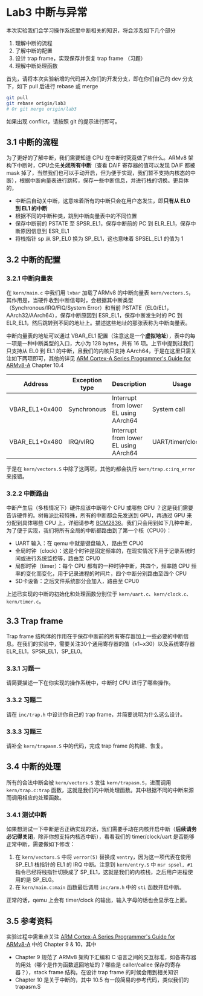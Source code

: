 # Lab3 中断与异常

本次实验我们会学习操作系统里中断相关的知识，将会涉及如下几个部分

1. 理解中断的流程
2. 了解中断的配置
3. 设计 trap frame，实现保存并恢复 trap frame （习题）
4. 理解中断处理函数

首先，请将本次实验新增的代码并入你们的开发分支，即在你们自己的 dev 分支下，如下 pull 后进行 rebase 或 merge

```bash
git pull
git rebase origin/lab3
# Or git merge origin/lab3
```

如果出现 conflict，请按照 git 的提示进行即可。



## 3.1 中断的流程

为了更好的了解中断，我们需要知道 CPU 在中断时究竟做了些什么。ARMv8 架构下中断时，CPU会先**关闭所有中断**（查看 DAIF 寄存器的值可以发现 DAIF 都被 mask 掉了，当然我们也可以手动开启，但为便于实现，我们暂不支持内核态的中断），根据中断向量表进行跳转，保存一些中断信息，并进行栈的切换。更具体的，

- 中断后自动关中断，这意味着所有的中断只会在用户态发生，即**只有从 EL0 到 EL1 的中断**
- 根据不同的中断种类，跳到中断向量表中的不同位置
- 保存中断前的 PSTATE 至 SPSR_EL1，保存中断前的 PC 到 ELR_EL1，保存中断原因信息到 ESR_EL1
- 将栈指针 sp 从 SP_EL0 换为 SP_EL1，这也意味着 SPSEL_EL1 的值为 1



## 3.2 中断的配置

### 3.2.1 中断向量表

在 `kern/main.c` 中我们用 `lvbar` 加载了ARMv8 的中断向量表 `kern/vectors.S`，其作用是，当硬件收到中断信号时，会根据其中断类型（Synchronous/IRQ/FIQ/System Error）和当前 PSTATE（EL0/EL1，AArch32/AArch64），保存中断原因到 ESR_EL1，保存中断发生时的 PC 到 ELR_EL1，然后跳转到不同的地址上。描述这些地址的那张表称为中断向量表。

中断向量表的地址可以通过 VBAR_EL1 配置（注意这是一个**虚拟地址**），表中的每一项是一种中断类型的入口，大小为 128 bytes，共有 16 项。上节中提到过我们只支持从 EL0 到 EL1 的中断，且我们的内核只支持 AArch64，于是在这里只需关注如下两项即可，其他的详见 [ARM Cortex-A Series Programmer's Guide for ARMv8-A](https://cs140e.sergio.bz/docs/ARMv8-A-Programmer-Guide.pdf) Chapter 10.4

| Address        | Exception type | Description                           | Usage               |
| -------------- | -------------- | ------------------------------------- | ------------------- |
| VBAR_EL1+0x400 | Synchronous    | Interrupt from lower EL using AArch64 | System call         |
| VBAR_EL1+0x480 | IRQ/vIRQ       | Interrupt from lower EL using AArch64 | UART/timer/clock/sd |

于是在 `kern/vectors.S` 中除了这两项，其他的都会执行 `kern/trap.c:irq_error` 来报错。

### 3.2.2 中断路由

中断产生后（多核情况下）硬件应该中断哪个 CPU 或哪些 CPU ？这是我们需要告诉硬件的。树莓派比较特殊，所有的中断都会先发送到 GPU，再通过 GPU 来分配到具体哪些 CPU 上，详细请参考 [BCM2836](https://www.raspberrypi.org/documentation/hardware/raspberrypi/bcm2836/QA7_rev3.4.pdf)。我们只会用到如下几种中断，为了便于实现，我们将所有全局的中断都路由到了第一个核（CPU0）：

- UART 输入：在 qemu 中就是键盘输入，路由至 CPU0
- 全局时钟（clock）：这是个时钟是固定频率的，在现实情况下用于记录系统时间或进行系统监控等，路由至 CPU0
- 局部时钟（timer）：每个 CPU 都有的一种时钟中断，共四个，频率随 CPU 频率的变化而变化，用于记录进程的时间片，四个中断分别路由至四个 CPU
- SD卡设备：之后文件系统部分会加入，路由至 CPU0

上述已实现的中断的初始化和处理函数分别位于 `kern/uart.c`、`kern/clock.c`、`kern/timer.c`。



## 3.3 Trap frame

Trap frame 结构体的作用在于保存中断前的所有寄存器加上一些必要的中断信息。在我们的实验中，需要关注30个通用寄存器的值（x1~x30）以及系统寄存器 ELR_EL1，SPSR_EL1，SP_EL0。

### 3.3.1 习题一

请简要描述一下在你实现的操作系统中，中断时 CPU 进行了哪些操作。

### 3.3.2 习题二

请在 `inc/trap.h` 中设计你自己的 trap frame，并简要说明为什么这么设计。

### 3.3.3 习题三

请补全 `kern/trapasm.S` 中的代码，完成 trap frame 的构建、恢复。



## 3.4 中断的处理

所有的合法中断会被 `kern/vectors.S` 发往 `kern/trapasm.S`，进而调用 `kern/trap.c:trap` 函数，这就是我们的中断处理函数。其中根据不同的中断来源而调用相应的处理函数。

### 3.4.1 测试中断

如果想测试一下中断是否正确实现的话，我们需要手动在内核开启中断（**后续请务必记得关闭**，除非你想支持内核态中断），看看我们的 timer/clock/uart 是否能够正常中断，需要做如下修改：

1. 在 `kern/vectors.S` 中将 `verror(5)` 替换成 `ventry`，因为这一项代表在使用 SP_EL1 栈指针的 EL1 的 IRQ 中断。注意到 `kern/entry.S` 中 `msr spsel, #1` 指令已经将栈指针切换成了 SP_EL1，这就是我们的内核栈，之后用户进程使用的是 SP_EL0。
2. 在 `kern/main.c:main` 函数最后调用 `inc/arm.h` 中的 `sti` 函数开启中断。

正常的话，qemu 上会有 timer/clock 的输出，输入字母的话也会显示在上面。



## 3.5 参考资料

实验过程中需重点关注 [ARM Cortex-A Series Programmer's Guide for ARMv8-A](https://cs140e.sergio.bz/docs/ARMv8-A-Programmer-Guide.pdf) 中的 Chapter 9 & 10，其中

- Chapter 9 规范了 ARMv8 架构下汇编和 C 语言之间的交互标准，如各寄存器的用处（哪个是作为函数返回地址的？哪些是 caller/callee 保存的寄存器？），stack frame 结构。在设计 trap frame 的时候会用到相关知识
- Chapter 10 是关于中断的，其中 10.5 有一段简易的参考代码，类似我们的 trapasm.S
